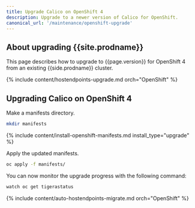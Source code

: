 ```yaml
---
title: Upgrade Calico on OpenShift 4
description: Upgrade to a newer version of Calico for OpenShift.
canonical_url: '/maintenance/openshift-upgrade'
---
```


## About upgrading {{site.prodname}}

This page describes how to upgrade to {{page.version}} for OpenShift 4 from an existing {{side.prodname}} cluster.

{% include content/hostendpoints-upgrade.md orch="OpenShift" %}

## Upgrading Calico on OpenShift 4

Make a manifests directory.

```bash
mkdir manifests
```

{% include content/install-openshift-manifests.md install_type="upgrade" %}

Apply the updated manifests.

```bash
oc apply -f manifests/
```

You can now monitor the upgrade progress with the following command:

```bash
watch oc get tigerastatus
```

{% include content/auto-hostendpoints-migrate.md orch="OpenShift" %}
